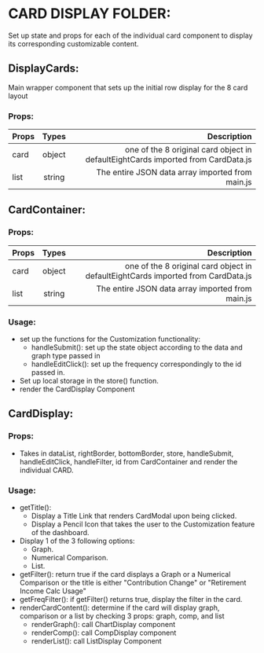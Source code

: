 # CARD DISPLAY FOLDER: 
Set up state and props for each of the individual card component to display its corresponding customizable content.

## DisplayCards:
Main wrapper component that sets up the initial row display for the 8 card layout
### Props:
 | Props         | Types         | Description       |
 | ------------- |:-------------:| -----------------:|
 | card           | object        | one of the 8 original card object in defaultEightCards imported from CardData.js|
 | list          | string        | The entire JSON data array imported from main.js |

## CardContainer:
### Props:
 | Props         | Types         | Description       |
 | ------------- |:-------------:| -----------------:|
 | card           | object        | one of the 8 original card object in defaultEightCards imported from CardData.js|
 | list          | string        | The entire JSON data array imported from main.js |
### Usage:
  * set up the functions for the Customization functionality:
    * handleSubmit(): set up the state object according to the data and graph type passed in
    * handleEditClick(): set up the frequency correspondingly to the id passed in.
  * Set up local storage in the store() function.
  * render the CardDisplay Component

## CardDisplay:
### Props:
  * Takes in dataList, rightBorder, bottomBorder, store, handleSubmit, handleEditClick, handleFilter, id from CardContainer and render the individual CARD.
### Usage:
* getTitle():
  * Display a Title Link that renders CardModal upon being clicked.
  * Display a Pencil Icon that takes the user to the Customization feature of the dashboard.
* Display 1 of the 3 following options:
  * Graph.
  * Numerical Comparison.
  * List.
* getFilter(): return true if the card displays a Graph or a Numerical Comparison or the title is either "Contribution Change" or "Retirement Income Calc Usage"
* getFreqFilter(): if getFilter() returns true, display the filter in the card.
* renderCardContent(): determine if the card will display graph, comparison or a list by checking 3 props: graph, comp, and list
  * renderGraph(): call ChartDisplay component
  * renderComp(): call CompDisplay component
  * renderList(): call ListDisplay Component
